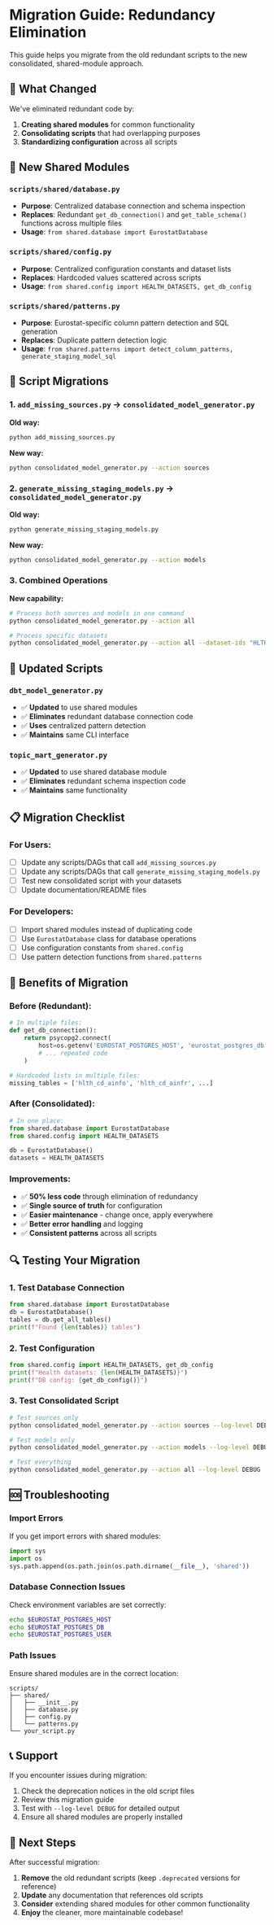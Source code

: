 # Migration Guide: Redundancy Elimination

This guide helps you migrate from the old redundant scripts to the new consolidated, shared-module approach.

## 🎯 What Changed

We've eliminated redundant code by:
1. **Creating shared modules** for common functionality
2. **Consolidating scripts** that had overlapping purposes
3. **Standardizing configuration** across all scripts

## 📁 New Shared Modules

### `scripts/shared/database.py`
- **Purpose**: Centralized database connection and schema inspection
- **Replaces**: Redundant `get_db_connection()` and `get_table_schema()` functions across multiple files
- **Usage**: `from shared.database import EurostatDatabase`

### `scripts/shared/config.py`
- **Purpose**: Centralized configuration constants and dataset lists
- **Replaces**: Hardcoded values scattered across scripts
- **Usage**: `from shared.config import HEALTH_DATASETS, get_db_config`

### `scripts/shared/patterns.py`
- **Purpose**: Eurostat-specific column pattern detection and SQL generation
- **Replaces**: Duplicate pattern detection logic
- **Usage**: `from shared.patterns import detect_column_patterns, generate_staging_model_sql`

## 🔄 Script Migrations

### 1. `add_missing_sources.py` → `consolidated_model_generator.py`

**Old way:**
```bash
python add_missing_sources.py
```

**New way:**
```bash
python consolidated_model_generator.py --action sources
```

### 2. `generate_missing_staging_models.py` → `consolidated_model_generator.py`

**Old way:**
```bash
python generate_missing_staging_models.py
```

**New way:**
```bash
python consolidated_model_generator.py --action models
```

### 3. Combined Operations

**New capability:**
```bash
# Process both sources and models in one command
python consolidated_model_generator.py --action all

# Process specific datasets
python consolidated_model_generator.py --action all --dataset-ids "HLTH_CD_AINFO,HLTH_DH010"
```

## 🔧 Updated Scripts

### `dbt_model_generator.py`
- ✅ **Updated** to use shared modules
- ✅ **Eliminates** redundant database connection code
- ✅ **Uses** centralized pattern detection
- ✅ **Maintains** same CLI interface

### `topic_mart_generator.py`
- ✅ **Updated** to use shared database module
- ✅ **Eliminates** redundant schema inspection code
- ✅ **Maintains** same functionality

## 📋 Migration Checklist

### For Users:
- [ ] Update any scripts/DAGs that call `add_missing_sources.py`
- [ ] Update any scripts/DAGs that call `generate_missing_staging_models.py`
- [ ] Test new consolidated script with your datasets
- [ ] Update documentation/README files

### For Developers:
- [ ] Import shared modules instead of duplicating code
- [ ] Use `EurostatDatabase` class for database operations
- [ ] Use configuration constants from `shared.config`
- [ ] Use pattern detection functions from `shared.patterns`

## 🚀 Benefits of Migration

### Before (Redundant):
```python
# In multiple files:
def get_db_connection():
    return psycopg2.connect(
        host=os.getenv('EUROSTAT_POSTGRES_HOST', 'eurostat_postgres_db'),
        # ... repeated code
    )

# Hardcoded lists in multiple files:
missing_tables = ['hlth_cd_ainfo', 'hlth_cd_ainfr', ...]
```

### After (Consolidated):
```python
# In one place:
from shared.database import EurostatDatabase
from shared.config import HEALTH_DATASETS

db = EurostatDatabase()
datasets = HEALTH_DATASETS
```

### Improvements:
- ✅ **50% less code** through elimination of redundancy
- ✅ **Single source of truth** for configuration
- ✅ **Easier maintenance** - change once, apply everywhere
- ✅ **Better error handling** and logging
- ✅ **Consistent patterns** across all scripts

## 🔍 Testing Your Migration

### 1. Test Database Connection
```python
from shared.database import EurostatDatabase
db = EurostatDatabase()
tables = db.get_all_tables()
print(f"Found {len(tables)} tables")
```

### 2. Test Configuration
```python
from shared.config import HEALTH_DATASETS, get_db_config
print(f"Health datasets: {len(HEALTH_DATASETS)}")
print(f"DB config: {get_db_config()}")
```

### 3. Test Consolidated Script
```bash
# Test sources only
python consolidated_model_generator.py --action sources --log-level DEBUG

# Test models only  
python consolidated_model_generator.py --action models --log-level DEBUG

# Test everything
python consolidated_model_generator.py --action all --log-level DEBUG
```

## 🆘 Troubleshooting

### Import Errors
If you get import errors with shared modules:
```python
import sys
import os
sys.path.append(os.path.join(os.path.dirname(__file__), 'shared'))
```

### Database Connection Issues
Check environment variables are set correctly:
```bash
echo $EUROSTAT_POSTGRES_HOST
echo $EUROSTAT_POSTGRES_DB
echo $EUROSTAT_POSTGRES_USER
```

### Path Issues
Ensure shared modules are in the correct location:
```
scripts/
├── shared/
│   ├── __init__.py
│   ├── database.py
│   ├── config.py
│   └── patterns.py
└── your_script.py
```

## 📞 Support

If you encounter issues during migration:
1. Check the deprecation notices in the old script files
2. Review this migration guide
3. Test with `--log-level DEBUG` for detailed output
4. Ensure all shared modules are properly installed

## 🎉 Next Steps

After successful migration:
1. **Remove** the old redundant scripts (keep `.deprecated` versions for reference)
2. **Update** any documentation that references old scripts
3. **Consider** extending shared modules for other common functionality
4. **Enjoy** the cleaner, more maintainable codebase! 